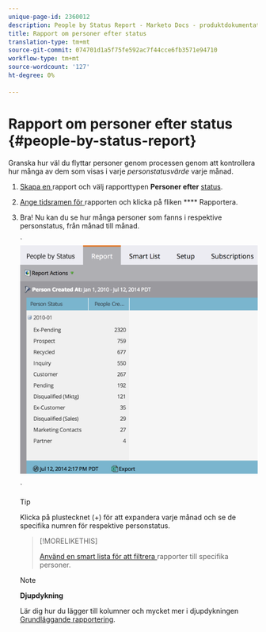 ```yaml
---
unique-page-id: 2360012
description: People by Status Report - Marketo Docs - produktdokumentation
title: Rapport om personer efter status
translation-type: tm+mt
source-git-commit: 074701d1a5f75fe592ac7f44cce6fb3571e94710
workflow-type: tm+mt
source-wordcount: '127'
ht-degree: 0%

---
```



# Rapport om personer efter status {#people-by-status-report}

Granska hur väl du flyttar personer genom processen genom att kontrollera hur många av dem som visas i varje *personstatusvärde* varje månad.

1. [Skapa en ](../../../../product-docs/reporting/basic-reporting/creating-reports/create-a-report-in-a-program.md) rapport och välj rapporttypen  **Personer efter** [status](report-type-overview.md).
1. [Ange tidsramen för ](../../../../product-docs/reporting/basic-reporting/editing-reports/change-a-report-time-frame.md) rapporten och klicka på fliken  **** Rapportera.
1. Bra! Nu kan du se hur många personer som fanns i respektive personstatus, från månad till månad.

   ` ![](assets/image2017-3-27-11-3a17-3a4.png)

   `

   >[!TIP]
   >
   >Klicka på plustecknet (+) för att expandera varje månad och se de specifika numren för respektive personstatus.

   >[!MORELIKETHIS]
   >
   >
   >
   >[Använd en smart lista för att filtrera ](../../../../product-docs/reporting/basic-reporting/editing-reports/filter-people-in-a-report-with-a-smart-list.md) rapporter till specifika personer.

   >[!NOTE]
   >
   >**Djupdykning**
   >
   >
   >Lär dig hur du lägger till kolumner och mycket mer i djupdykningen [Grundläggande rapportering](http://docs.marketo.com/display/docs/basic+reporting).

